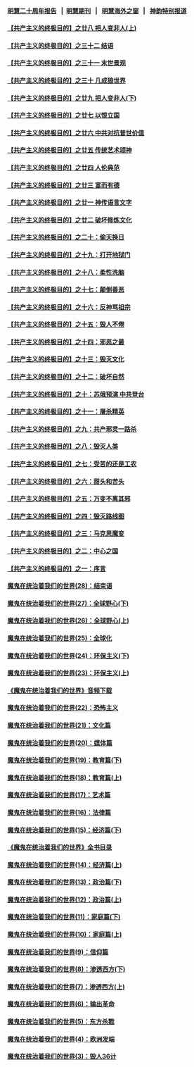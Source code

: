 #### [明慧二十周年报告](https://github.com/gfw-breaker/mh-reports/blob/master/README.md?t=07210220) &nbsp;&nbsp;|&nbsp;&nbsp;[明慧期刊](https://github.com/gfw-breaker/mh-qikan) &nbsp;&nbsp;|&nbsp;&nbsp; [明慧海外之窗](https://github.com/gfw-breaker/mh-news/blob/master/README.md?t=07210220) &nbsp;&nbsp;|&nbsp;&nbsp; [神韵特别报道](https://github.com/gfw-breaker/mh-news/blob/master/shenyun.md?t=07210220) 

#### [【共产主义的终极目的】之廿八 把人变非人(上)](../pages/nsc422/n11340492.md?t=07210220) 

#### [【共产主义的终极目的】之三十二 结语](../pages/nsc422/n11360535.md?t=07210220) 

#### [【共产主义的终极目的】之三十一 末世景观](../pages/nsc422/n11351129.md?t=07210220) 

#### [【共产主义的终极目的】之三十 几成狼世界](../pages/nsc422/n11348280.md?t=07210220) 

#### [【共产主义的终极目的】之廿九 把人变非人(下)](../pages/nsc422/n11344140.md?t=07210220) 

#### [【共产主义的终极目的】之廿七 以恨立国](../pages/nsc422/n11336944.md?t=07210220) 

#### [【共产主义的终极目的】之廿六 中共对抗普世价值](../pages/nsc422/n11324785.md?t=07210220) 

#### [【共产主义的终极目的】之廿五 传统艺术颂神](../pages/nsc422/n11296396.md?t=07210220) 

#### [【共产主义的终极目的】之廿四 人伦典范](../pages/nsc422/n11296397.md?t=07210220) 

#### [【共产主义的终极目的】之廿三 富而有德](../pages/nsc422/n11283598.md?t=07210220) 

#### [【共产主义的终极目的】之廿一 神传语言文字](../pages/nsc422/n11263265.md?t=07210220) 

#### [【共产主义的终极目的】之廿二 破坏修炼文化](../pages/nsc422/n11245728.md?t=07210220) 

#### [【共产主义的终极目的】之二十：偷天换日](../pages/nsc422/n11238846.md?t=07210220) 

#### [【共产主义的终极目的】之十九：打开地狱门](../pages/nsc422/n11206376.md?t=07210220) 

#### [【共产主义的终极目的】之十八：柔性洗脑](../pages/nsc422/n11199994.md?t=07210220) 

#### [【共产主义的终极目的】之十七：颠倒善恶](../pages/nsc422/n11179782.md?t=07210220) 

#### [【共产主义的终极目的】之十六：反神骂祖宗](../pages/nsc422/n11166798.md?t=07210220) 

#### [【共产主义的终极目的】之十五：毁人不倦](../pages/nsc422/n11166792.md?t=07210220) 

#### [【共产主义的终极目的】之十四：邪恶之最](../pages/nsc422/n11150249.md?t=07210220) 

#### [【共产主义的终极目的】之十三：毁灭文化](../pages/nsc422/n11135227.md?t=07210220) 

#### [【共产主义的终极目的】之十二：破坏自然](../pages/nsc422/n11135214.md?t=07210220) 

#### [【共产主义的终极目的】之十：苏俄预演 中共登台](../pages/nsc422/n11118424.md?t=07210220) 

#### [【共产主义的终极目的】之十一：屠杀精英](../pages/nsc422/n11118442.md?t=07210220) 

#### [【共产主义的终极目的】之九：共产邪灵一路杀](../pages/nsc422/n11114139.md?t=07210220) 

#### [【共产主义的终极目的】之八：毁灭人类](../pages/nsc422/n11108503.md?t=07210220) 

#### [【共产主义的终极目的】之七：受苦的还是工农](../pages/nsc422/n11101809.md?t=07210220) 

#### [【共产主义的终极目的】之六：甜头和苦头](../pages/nsc422/n11096971.md?t=07210220) 

#### [【共产主义的终极目的】之五：万变不离其邪](../pages/nsc422/n11091285.md?t=07210220) 

#### [【共产主义的终极目的】之四：毁灭路线图](../pages/nsc422/n11086284.md?t=07210220) 

#### [【共产主义的终极目的】之三：马克思魔变](../pages/nsc422/n11061941.md?t=07210220) 

#### [【共产主义的终极目的】之二：中心之国](../pages/nsc422/n11047728.md?t=07210220) 

#### [【共产主义的终极目的】之一：序言](../pages/nsc422/n11086077.md?t=07210220) 

#### [魔鬼在统治着我们的世界(28)：结束语](../pages/nsc422/n10936246.md?t=07210220) 

#### [魔鬼在统治着我们的世界(27)：全球野心(下)](../pages/nsc422/n10928319.md?t=07210220) 

#### [魔鬼在统治着我们的世界(26)：全球野心(上)](../pages/nsc422/n10900318.md?t=07210220) 

#### [魔鬼在统治着我们的世界(25)：全球化](../pages/nsc422/n10788205.md?t=07210220) 

#### [魔鬼在统治着我们的世界(24)：环保主义(下)](../pages/nsc422/n10695307.md?t=07210220) 

#### [魔鬼在统治着我们的世界(23)：环保主义(上)](../pages/nsc422/n10688613.md?t=07210220) 

#### [《魔鬼在统治着我们的世界》音频下载](../pages/nsc422/n10635553.md?t=07210220) 

#### [魔鬼在统治着我们的世界(22)：恐怖主义](../pages/nsc422/n10614727.md?t=07210220) 

#### [魔鬼在统治着我们的世界(21)：文化篇](../pages/nsc422/n10597706.md?t=07210220) 

#### [魔鬼在统治着我们的世界(20)：媒体篇](../pages/nsc422/n10586579.md?t=07210220) 

#### [魔鬼在统治着我们的世界(19)：教育篇(下)](../pages/nsc422/n10564808.md?t=07210220) 

#### [魔鬼在统治着我们的世界(18)：教育篇(上)](../pages/nsc422/n10526970.md?t=07210220) 

#### [魔鬼在统治着我们的世界(17)：艺术篇](../pages/nsc422/n10499093.md?t=07210220) 

#### [魔鬼在统治着我们的世界(16)：法律篇](../pages/nsc422/n10485969.md?t=07210220) 

#### [魔鬼在统治着我们的世界(15)：经济篇(下)](../pages/nsc422/n10469975.md?t=07210220) 

#### [《魔鬼在统治着我们的世界》全书目录](../pages/nsc422/n10464261.md?t=07210220) 

#### [魔鬼在统治着我们的世界(14)：经济篇(上)](../pages/nsc422/n10457370.md?t=07210220) 

#### [魔鬼在统治着我们的世界(13)：政治篇(下)](../pages/nsc422/n10448270.md?t=07210220) 

#### [魔鬼在统治着我们的世界(12)：政治篇(上)](../pages/nsc422/n10444576.md?t=07210220) 

#### [魔鬼在统治着我们的世界(11)：家庭篇(下)](../pages/nsc422/n10440961.md?t=07210220) 

#### [魔鬼在统治着我们的世界(10)：家庭篇(上)](../pages/nsc422/n10435448.md?t=07210220) 

#### [魔鬼在统治着我们的世界(9)：信仰篇](../pages/nsc422/n10432159.md?t=07210220) 

#### [魔鬼在统治着我们的世界(8)：渗透西方(下)](../pages/nsc422/n10429603.md?t=07210220) 

#### [魔鬼在统治着我们的世界(7)：渗透西方(上)](../pages/nsc422/n10426013.md?t=07210220) 

#### [魔鬼在统治着我们的世界(6)：输出革命](../pages/nsc422/n10421536.md?t=07210220) 

#### [魔鬼在统治着我们的世界(5)：东方杀戮](../pages/nsc422/n10417707.md?t=07210220) 

#### [魔鬼在统治着我们的世界(4)：欧洲发端](../pages/nsc422/n10414890.md?t=07210220) 

#### [魔鬼在统治着我们的世界(3)：毁人36计](../pages/nsc422/n10411583.md?t=07210220) 

